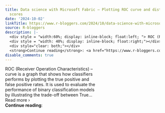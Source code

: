 ```yaml
---
title: Data science with Microsoft Fabric – Plotting ROC curve and distribution of
  scores
date: '2024-10-02'
linkTitle: https://www.r-bloggers.com/2024/10/data-science-with-microsoft-fabric-plotting-roc-curve-and-distribution-of-scores/
source: R-bloggers
description: |-
  <div style = "width:60%; display: inline-block; float:left; "> ROC (Receiver Operation Characteristics) – curve is a graph that shows how classifiers performs by plotting the true positive and false positive rates. It is used to evaluate the performance of binary classification models by illustrating the trade-off between True…Read more ›</div>
  <div style = "width: 40%; display: inline-block; float:right;"></div>
  <div style="clear: both;"></div>
  <strong>Continue reading</strong>: <a href="https://www.r-bloggers.com/2024/10/data-science-with-microsoft-fabric-plotting-roc-curve-and-distribution-of ...
disable_comments: true
---
```

<div style = "width:60%; display: inline-block; float:left; "> ROC (Receiver Operation Characteristics) – curve is a graph that shows how classifiers performs by plotting the true positive and false positive rates. It is used to evaluate the performance of binary classification models by illustrating the trade-off between True…Read more ›</div>
<div style = "width: 40%; display: inline-block; float:right;"></div>
<div style="clear: both;"></div>
<strong>Continue reading</strong>: <a href="https://www.r-bloggers.com/2024/10/data-science-with-microsoft-fabric-plotting-roc-curve-and-distribution-of ...